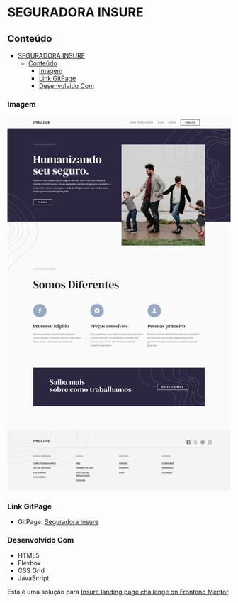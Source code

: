 # SEGURADORA INSURE


## Conteúdo

- [SEGURADORA INSURE](#seguradora-insure)
  - [Conteúdo](#conteúdo)
    - [Imagem](#imagem)
    - [Link GitPage](#link-gitpage)
    - [Desenvolvido Com](#desenvolvido-com)



### Imagem

![Seguradora Insure](seguradora-insure.png)



### Link GitPage

- GitPage: [Seguradora Insure](https://marcelacostaa.github.io/seguradora-insure/)


### Desenvolvido Com
- HTML5
- Flexbox
- CSS Grid
- JavaScript

Esta é uma solução para [Insure landing page challenge on Frontend Mentor](https://www.frontendmentor.io/challenges/insure-landing-page-uTU68JV8). 

